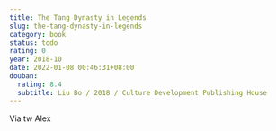 ```yaml
---
title: The Tang Dynasty in Legends
slug: the-tang-dynasty-in-legends
category: book
status: todo
rating: 0
year: 2018-10
date: 2022-01-08 00:46:31+08:00
douban:
  rating: 8.4
  subtitle: Liu Bo / 2018 / Culture Development Publishing House
---
```


Via tw Alex
